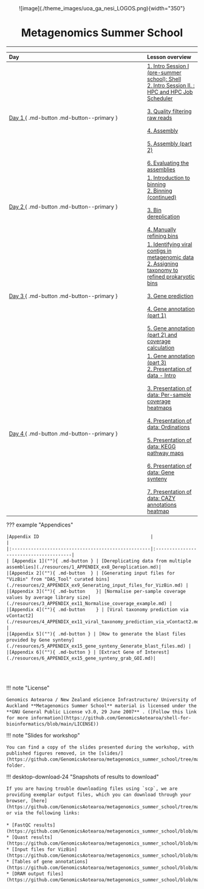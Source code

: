 <center>
![image](./theme_images/uoa_ga_nesi_LOGOS.png){width="350"}
</center>
<style>h1 {text-align: center;}</style>
<h1><b>Metagenomics Summer School</b></h1>




- - - 

|<div style="width:350px"> **Day**</div>                                         | **Lesson overview**                           | 
|:---------------------------------------------------|:---------------------------------------|
|[  Day 1  ](""){ .md-button .md-button--primary }   | [1. Intro Session I (pre-summer school): Shell ](./day1/ex1_bash_and_scheduler.md)<br>[2. Intro Session II. : HPC and HPC Job Scheduler](./day1/ex2_1_intro_to_scheduler.md)</br><br>[3. Quality filtering raw reads](./day1/ex2_quality_filtering.md)</br><br>[4. Assembly](./day1/ex3_assembly.md)</br><br>[5. Assembly (part 2)](./day1/ex4_assembly.md)</br><br>[6. Evaluating the assemblies](./day1/ex5_evaluating_assemblies.md)</br>                                       |
|[  Day 2  ](""){ .md-button .md-button--primary }   | [1. Introduction to binning](./day2/ex6_initial_binning.md)<br>[2. Binning (continued)](./day2/ex7_initial_binning.md)</br><br>[3. Bin dereplication](./day2/ex8_bin_dereplication.md)</br><br>[4. Manually refining bins](./day2/ex9_refining_bins.md)</br>                                        |
|[  Day 3  ](""){ .md-button .md-button--primary }   |[1. Identifying viral contigs in metagenomic data](./day3/ex10_viruses.md)<br>[2. Assigning taxonomy to refined prokaryotic bins](./day3/ex11_coverage_and_taxonomy.md)</br><br>[3. Gene prediction](./day3/ex12_gene_prediction.md)</br><br>[4. Gene annotation (part 1)](./day3/ex12_gene_prediction.md)</br><br>[5. Gene annotation (part 2) and coverage calculation](./day3/ex14_gene_annotation_part2.md)</br>                                     |
|[  Day 4  ](""){ .md-button .md-button--primary }   |[1. Gene annotation (part 3)](./day4/ex15_gene_annotation_part3.md)<br>[2. Presentation of data - Intro](./day4/ex16a_data_presentation_Intro.md)</br><br>[3. Presentation of data: Per-sample coverage heatmaps](./day4/ex16b_data_presentation_Coverage.md)</br><br>[4. Presentation of data: Ordinations](./day4/ex16c_OPTIONAL_data_presentation_Ordination.md)</br><br>[5. Presentation of data: KEGG pathway maps](./day4/ex16d_data_presentation_KEGG_pathways.md)</br><br>[6. Presentation of data: Gene synteny](./day4/ex16e_data_presentation_Gene_synteny.md)</br><br>[7. Presentation of data: CAZY annotations heatmap](./day4/ex16f_OPTIONAL_data_presentation_CAZy_annotations.md)</br>                                        |



??? example "Appendices"

    |Appendix ID                                         |                        | 
    |:---------------------------------------------------|:---------------------------------------|
    | [Appendix 1](""){ .md-button } | [Dereplicating data from multiple assemblies](./resources/1_APPENDIX_ex8_Dereplication.md)|
    |[Appendix 2](""){ .md-button  } | [Generating input files for "VizBin" from "DAS_Tool" curated bins](./resources/2_APPENDIX_ex9_Generating_input_files_for_VizBin.md) |
    |[Appendix 3](""){ .md-button    }| [Normalise per-sample coverage values by average library size](./resources/3_APPENDIX_ex11_Normalise_coverage_example.md) |
    |[Appendix 4](""){ .md-button    } | [Viral taxonomy prediction via vContact2](./resources/4_APPENDIX_ex11_viral_taxonomy_prediction_via_vContact2.md) |
    |[Appendix 5](""){ .md-button } | [How to generate the blast files provided by Gene synteny](./resources/5_APPENDIX_ex15_gene_synteny_Generate_blast_files.md) |
    |[Appendix 6](""){ .md-button } | [Extract Gene of Interest](./resources/6_APPENDIX_ex15_gene_synteny_grab_GOI.md)|


<br>
<br>

!!! note "License"

    Genomics Aotearoa / New Zealand eScience Infrastructure/ University of Auckland **Metagenomics Summer School** material is licensed under the **GNU General Public License v3.0, 29 June 2007** . ([Follow this link for more information](https://github.com/GenomicsAotearoa/shell-for-bioinformatics/blob/main/LICENSE))

!!! note "Slides for workshop"

    You can find a copy of the slides presented during the workshop, with published figures removed, in the [slides/](https://github.com/GenomicsAotearoa/metagenomics_summer_school/tree/master/slides) folder.


!!! desktop-download-24 "Snapshots of results to download"

    If you are having trouble downloading files using `scp`, we are providing exemplar output files, which you can download through your browser, [here](https://github.com/GenomicsAotearoa/metagenomics_summer_school/tree/master/docs/resources), or via the following links: 
    
    * [FastQC results](https://github.com/GenomicsAotearoa/metagenomics_summer_school/blob/master/docs/resources/fastqc_results.zip)
    * [Quast results](https://github.com/GenomicsAotearoa/metagenomics_summer_school/blob/master/docs/resources/quast_results.zip)
    * [Input files for VizBin](https://github.com/GenomicsAotearoa/metagenomics_summer_school/blob/master/docs/resources/vizbin_files.zip)
    * [Tables of gene annotations](https://github.com/GenomicsAotearoa/metagenomics_summer_school/blob/master/docs/resources/example_annotation_tables.zip)
    * [DRAM output files](https://github.com/GenomicsAotearoa/metagenomics_summer_school/blob/master/docs/resources/DRAM_results.zip)




